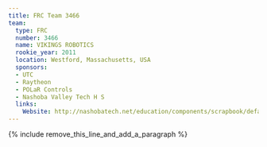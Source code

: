```yaml
---
title: FRC Team 3466
team:
  type: FRC
  number: 3466
  name: VIKINGS ROBOTICS
  rookie_year: 2011
  location: Westford, Massachusetts, USA
  sponsors:
  - UTC
  - Raytheon
  - POLaR Controls
  - Nashoba Valley Tech H S
  links:
    Website: http://nashobatech.net/education/components/scrapbook/default.php?sectiondetailid=3462
---
```


{% include remove_this_line_and_add_a_paragraph %}